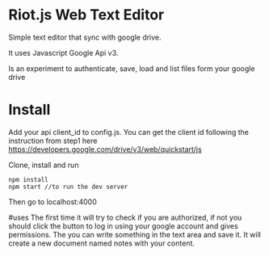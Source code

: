 # Riot.js Web Text  Editor
Simple text editor that sync with google drive.

It uses Javascript Google Api v3.

Is an experiment to authenticate, save, load and list files form your google drive

# Install

Add your api client_id to config.js. You can get the client id following the instruction
from step1 here https://developers.google.com/drive/v3/web/quickstart/js

Clone, install and run
```
npm install
npm start //to run the dev server
```

Then go to localhost:4000

#uses
The first time it will try to check if you are authorized, if not you should click the button to log in using your google account
and gives permissions. The you can write something in the text area and save it. It will create a new document named notes with your content. 
